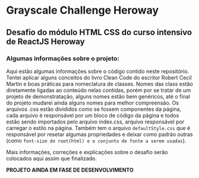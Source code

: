 # Grayscale Challenge Heroway

## Desafio do módulo HTML CSS do curso intensivo de ReactJS Heroway

### Algumas informações sobre o projeto:

 Aqui estão algumas informações sobre o código contido neste repositório. Tentei aplicar alguns conceitos do livro Clean Code do escritor Robert Cecil Martin e boas práticas para nomeclatura de classes. Nomes das class estão diretamente ligadas ao conteúdo nelas contidas, porém por se tratar de um projeto de demonstratação, alguns nomes estão bem genéricos, até o final do projeto mudarei ainda alguns nomes para melhor compreensão. Os arquivos .css estão divididos como se fossem componentes da página, cada arquivo é responsável por um bloco de código da página e todos estão sendo importados pelo arquivo index.css, arquivo responsável por carregar o estilo na página. Também tem o arquivo `defaultStyle.css` que é responsável por resetar algumas propriedades e deixar como padrão outras (como `font-size do root(html) e o conjunto de fonte a serem usadas`).

 Mais informações, correções e explicações sobre o desafio serão colocados aqui assim que finalizado.


**PROJETO AINDA EM FASE DE DESENVOLVIMENTO**
